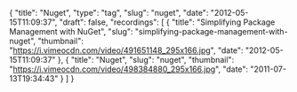 {
  "title": "Nuget",
  "type": "tag",
  "slug": "nuget",
  "date": "2012-05-15T11:09:37",
  "draft": false,
  "recordings": [
    {
      "title": "Simplifying Package Management with NuGet",
      "slug": "simplifying-package-management-with-nuget",
      "thumbnail": "https://i.vimeocdn.com/video/491651148_295x166.jpg",
      "date": "2012-05-15T11:09:37"
    },
    {
      "title": "Nuget",
      "slug": "nuget",
      "thumbnail": "https://i.vimeocdn.com/video/498384880_295x166.jpg",
      "date": "2011-07-13T19:34:43"
    }
  ]
}